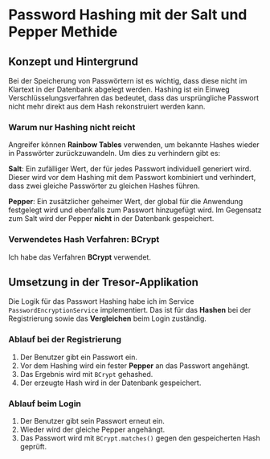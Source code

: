 # Password Hashing mit der Salt und Pepper Methide

## Konzept und Hintergrund

Bei der Speicherung von Passwörtern ist es wichtig, dass diese nicht im Klartext in der Datenbank abgelegt werden. Hashing ist ein Einweg Verschlüsselungsverfahren das bedeutet, dass das ursprüngliche Passwort nicht mehr direkt aus dem Hash rekonstruiert werden kann.

### Warum nur Hashing nicht reicht

Angreifer können **Rainbow Tables** verwenden, um bekannte Hashes wieder in Passwörter zurückzuwandeln. Um dies zu verhindern gibt es:

**Salt**: Ein zufälliger Wert, der für jedes Passwort individuell generiert wird. Dieser wird vor dem Hashing mit dem Passwort kombiniert und verhindert, dass zwei gleiche Passwörter zu gleichen Hashes führen.

**Pepper**: Ein zusätzlicher geheimer Wert, der global für die Anwendung festgelegt wird und ebenfalls zum Passwort hinzugefügt wird. Im Gegensatz zum Salt wird der Pepper **nicht** in der Datenbank gespeichert.

### Verwendetes Hash Verfahren: BCrypt

Ich habe das Verfahren **BCrypt** verwendet.


## Umsetzung in der Tresor-Applikation

Die Logik für das Passwort Hashing habe ich im Service `PasswordEncryptionService` implementiert. Das ist für das **Hashen** bei der Registrierung sowie das **Vergleichen** beim Login zuständig.

### Ablauf bei der Registrierung

1. Der Benutzer gibt ein Passwort ein.
2. Vor dem Hashing wird ein fester **Pepper** an das Passwort angehängt.
3. Das Ergebnis wird mit `BCrypt` gehashed.
4. Der erzeugte Hash wird in der Datenbank gespeichert.

### Ablauf beim Login

1. Der Benutzer gibt sein Passwort erneut ein.
2. Wieder wird der gleiche Pepper angehängt.
3. Das Passwort wird mit `BCrypt.matches()` gegen den gespeicherten Hash geprüft.



